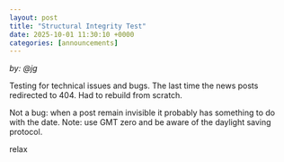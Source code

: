 ```yaml
---
layout: post
title: "Structural Integrity Test"
date: 2025-10-01 11:30:10 +0000
categories: [announcements]
---
```

*by: @jg*

Testing for technical issues and bugs. The last time the news posts redirected to 404. Had to rebuild from scratch.

Not a bug: when a post remain invisible it probably has something to do with the date. Note: use GMT zero and be aware of the daylight saving protocol.

relax
